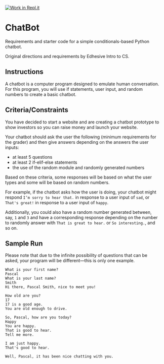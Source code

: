 [![Work in Repl.it](https://classroom.github.com/assets/work-in-replit-14baed9a392b3a25080506f3b7b6d57f295ec2978f6f33ec97e36a161684cbe9.svg)](https://classroom.github.com/online_ide?assignment_repo_id=3931214&assignment_repo_type=AssignmentRepo)
# ChatBot

Requirements and starter code for a simple conditionals-based Python chatbot.

Original directions and requirements by Edhesive Intro to CS.

## Instructions

A chatbot is a computer program designed to emulate human conversation. For this program, you will use if statements, user input, and random numbers to create a basic chatbot.

## Criteria/Constraints

You have decided to start a website and are creating a chatbot prototype to show investors so you can raise money and launch your website.

Your chatbot should ask the user the following (minimum requirements for the grader) and then give answers depending on the answers the user inputs:

* at least 5 questions
* at least 2 if-elif-else statements
* the use of the random module and randomly generated numbers 


Based on these criteria, some responses will be based on what the user types and some will be based on random numbers.

For example, if the chatbot asks how the user is doing, your chatbot might respond `I’m sorry to hear that.` in response to a user input of `sad`, or `That's great!` in response to a user input of `happy`.

Additionally, you could also have a random number generated between, say, `1` and `3` and have a corresponding response depending on the number to randomly answer with `That is great to hear.` or `So interesting.`, and so on.

## Sample Run

Please note that due to the infinite possibility of questions that can be asked, your program will be different—this is only one example.

```
What is your first name?
Pascal
What is your last name?
Smith
Hi there, Pascal Smith, nice to meet you!

How old are you?
17
17 is a good age.
You are old enough to drive.

So, Pascal, how are you today?
Happy
You are happy.
That is good to hear.
Tell me more.

I am just happy.
That's good to hear.

Well, Pascal, it has been nice chatting with you.
```